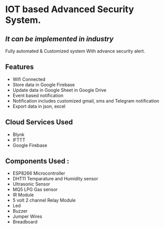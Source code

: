 
# IOT based Advanced Security System.
## _It can be implemented in industry_



Fully automated & Customized system With advance security alert.


## Features

- Wifi Connected
- Store data in Google Firebase
- Update data in Google Sheet in Google Drive 
- Event based notification  
- Notification includes customized gmail, sms and Telegram notification
- Export data in json, excel


## Cloud Services Used
- Blynk
- IFTTT
- Google Firebase


## Components Used :
- ESP8266 Microcontroller
- DHT11 Temparature and Humidity sensor
- Ultrasonic Sensor
- MQ5 LPG Gas sensor
- IR Module
- 5 volt 2 channel Relay Module
- Led
- Buzzer
- Jumper Wires
- Breadboard


